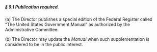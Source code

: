 ##### § 9.1 Publication required. #####

(a) The Director publishes a special edition of the Federal Register called “The United States Government Manual” as authorized by the Administrative Committee.

(b) The Director may update the *Manual* when such supplementation is considered to be in the public interest.
